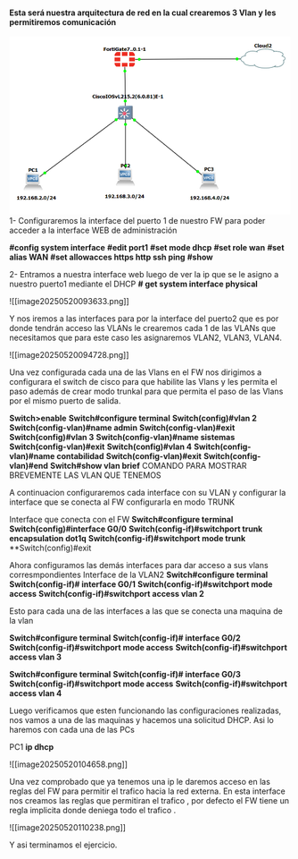 
#### Esta será nuestra arquitectura de red  en la cual crearemos 3 Vlan y les permitiremos comunicación 

![](attachments/image20250520092736.png)
1- Configuraremos la interface del puerto 1 de nuestro FW para poder acceder a la interface WEB de administración 

**\#config system interface**
**\#edit port1**
**\#set mode dhcp**
**\#set role wan**
**\#set alias WAN**
**\#set allowacces https http ssh ping**
**\#show**

2- Entramos a nuestra interface web luego de ver la ip que se le asigno a nuestro puerto1 mediante el DHCP
**\# get system interface physical**

![[image20250520093633.png]]

Y nos iremos a las interfaces para por la interface del puerto2 que es por donde tendrán acceso las VLANs le crearemos cada 1 de las VLANs que necesitamos que para este caso les asignaremos VLAN2, VLAN3, VLAN4. 

![[image20250520094728.png]]

Una vez configurada cada una de las Vlans en el FW nos dirigimos a configurara el switch de cisco para que habilite las Vlans y les permita el paso además de crear modo trunkal para que permita el paso de las Vlans por el mismo puerto de salida.

**Switch>enable**
**Switch#configure terminal**
**Switch(config)#vlan 2**
**Switch(config-vlan)#name admin**
**Switch(config-vlan)#exit**
**Switch(config)#vlan 3**
**Switch(config-vlan)#name sistemas**
**Switch(config-vlan)#exit**
**Switch(config)#vlan 4**
**Switch(config-vlan)#name contabilidad**
**Switch(config-vlan)#exit**
**Switch(config-vlan)#end**
**Switch#show vlan brief**         COMANDO PARA MOSTRAR BREVEMENTE LAS VLAN QUE TENEMOS 

A continuacion configuraremos cada interface con su VLAN y configurar la interface que se conecta al FW configurarla en modo TRUNK 

Interface que conecta con el FW
**Switch#configure terminal**
**Switch(config)#interface G0/0**
**Switch(config-if)#switchport trunk encapsulation dot1q**
**Switch(config-if)#switchport mode trunk**
**Switch(config)#exit

Ahora configuramos las demás interfaces para dar acceso a sus vlans corresmpondientes
Interface de la VLAN2
**Switch#configure terminal**
**Switch(config-if)# interface G0/1**
**Switch(config-if)#switchport mode access**
**Switch(config-if)#switchport access vlan 2**

Esto para cada una de las interfaces a las que se conecta una maquina de la vlan

**Switch#configure terminal**
**Switch(config-if)# interface G0/2**
**Switch(config-if)#switchport mode access**
**Switch(config-if)#switchport access vlan 3**

**Switch#configure terminal**
**Switch(config-if)# interface G0/3**
**Switch(config-if)#switchport mode access**
**Switch(config-if)#switchport access vlan 4**

Luego verificamos que esten funcionando las configuraciones realizadas, nos vamos a una de las maquinas y hacemos una solicitud DHCP. Asi lo haremos con cada una de las PCs

PC1
**ip dhcp**

![[image20250520104658.png]]

Una vez comprobado que ya tenemos una ip le daremos acceso en las reglas del FW para permitir el trafico hacia la red externa. En esta interface nos creamos las reglas que permitiran el trafico , por defecto el FW tiene un regla implicita donde deniega todo el trafico .

![[image20250520110238.png]]

Y asi terminamos el ejercicio.